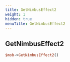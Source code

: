 ```yaml
---
title: GetNimbusEffect2
weight: 1
hidden: true
menuTitle: GetNimbusEffect2
---
```

## GetNimbusEffect2
```perl
$mob->GetNimbusEffect2()
```
